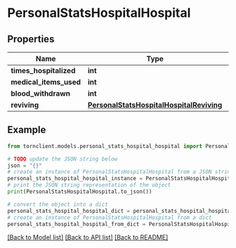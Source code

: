 # PersonalStatsHospitalHospital


## Properties

Name | Type | Description | Notes
------------ | ------------- | ------------- | -------------
**times_hospitalized** | **int** |  | 
**medical_items_used** | **int** |  | 
**blood_withdrawn** | **int** |  | 
**reviving** | [**PersonalStatsHospitalHospitalReviving**](PersonalStatsHospitalHospitalReviving.md) |  | 

## Example

```python
from tornclient.models.personal_stats_hospital_hospital import PersonalStatsHospitalHospital

# TODO update the JSON string below
json = "{}"
# create an instance of PersonalStatsHospitalHospital from a JSON string
personal_stats_hospital_hospital_instance = PersonalStatsHospitalHospital.from_json(json)
# print the JSON string representation of the object
print(PersonalStatsHospitalHospital.to_json())

# convert the object into a dict
personal_stats_hospital_hospital_dict = personal_stats_hospital_hospital_instance.to_dict()
# create an instance of PersonalStatsHospitalHospital from a dict
personal_stats_hospital_hospital_from_dict = PersonalStatsHospitalHospital.from_dict(personal_stats_hospital_hospital_dict)
```
[[Back to Model list]](../README.md#documentation-for-models) [[Back to API list]](../README.md#documentation-for-api-endpoints) [[Back to README]](../README.md)


